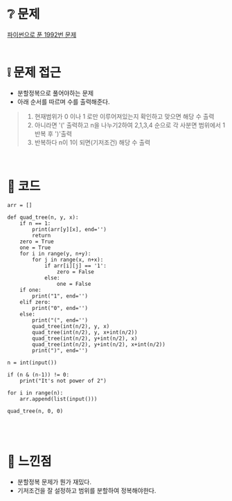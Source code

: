 # ❔ 문제
[파이썬으로 푼 1992번 문제](https://www.acmicpc.net/problem/1992)
<br />
<br />


# ❕ 문제 접근
- 분할정복으로 풀어야하는 문제
- 아래 순서를 따르며 수를 출력해준다.

>1. 현재범위가 0 이나 1 로만 이루어져있는지 확인하고 맞으면 해당 수 출력
>2. 아니라면 '(' 출력하고 n을 나누기2하여 2,1,3,4 순으로 각 사분면 범위에서 1반복 후 ')'출력
>3. 반복하다 n이 1이 되면(기저조건) 해당 수 출력


<br />


# 🌱 코드

```
arr = []

def quad_tree(n, y, x):
    if n == 1:
        print(arr[y][x], end='')
        return
    zero = True
    one = True
    for i in range(y, n+y):
        for j in range(x, n+x):
            if arr[i][j] == '1':
                zero = False
            else:
                one = False
    if one:
        print("1", end='')
    elif zero:
        print("0", end='')
    else:
        print("(", end='')
        quad_tree(int(n/2), y, x)
        quad_tree(int(n/2), y, x+int(n/2))
        quad_tree(int(n/2), y+int(n/2), x)
        quad_tree(int(n/2), y+int(n/2), x+int(n/2))
        print(")", end='')

n = int(input())

if (n & (n-1)) != 0:
    print("It's not power of 2")

for i in range(n):
    arr.append(list(input()))

quad_tree(n, 0, 0)
```

<br />
<br />

# 🍌 느낀점
- 분할정복 문제가 뭔가 재밌다. 
- 기저조건을 잘 설정하고 범위를 분할하여 정복해야한다.